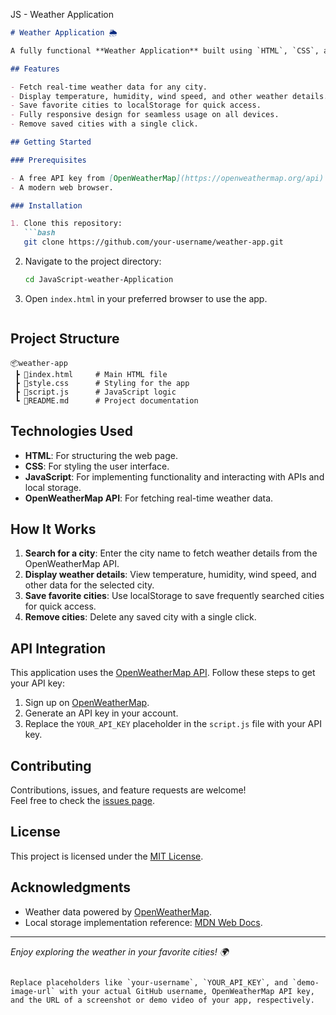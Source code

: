 JS - Weather Application

```markdown
# Weather Application 🌦️

A fully functional **Weather Application** built using `HTML`, `CSS`, and `JavaScript`. This app uses the **OpenWeatherMap API** to fetch real-time weather data for multiple cities and **localStorage** to save favorite cities persistently.

## Features

- Fetch real-time weather data for any city.
- Display temperature, humidity, wind speed, and other weather details.
- Save favorite cities to localStorage for quick access.
- Fully responsive design for seamless usage on all devices.
- Remove saved cities with a single click.

## Getting Started

### Prerequisites

- A free API key from [OpenWeatherMap](https://openweathermap.org/api).  
- A modern web browser.

### Installation

1. Clone this repository:  
   ```bash
   git clone https://github.com/your-username/weather-app.git
   ```

2. Navigate to the project directory:  
   ```bash
   cd JavaScript-weather-Application
   ```

3. Open `index.html` in your preferred browser to use the app.


   ```

## Project Structure

```
📦weather-app
 ┣ 📜index.html     # Main HTML file
 ┣ 📜style.css      # Styling for the app
 ┣ 📜script.js      # JavaScript logic
 ┗ 📜README.md      # Project documentation
```

## Technologies Used

- **HTML**: For structuring the web page.
- **CSS**: For styling the user interface.
- **JavaScript**: For implementing functionality and interacting with APIs and local storage.
- **OpenWeatherMap API**: For fetching real-time weather data.

## How It Works

1. **Search for a city**: Enter the city name to fetch weather details from the OpenWeatherMap API.
2. **Display weather details**: View temperature, humidity, wind speed, and other data for the selected city.
3. **Save favorite cities**: Use localStorage to save frequently searched cities for quick access.
4. **Remove cities**: Delete any saved city with a single click.

## API Integration

This application uses the [OpenWeatherMap API](https://openweathermap.org/api). Follow these steps to get your API key:

1. Sign up on [OpenWeatherMap](https://openweathermap.org/).
2. Generate an API key in your account.
3. Replace the `YOUR_API_KEY` placeholder in the `script.js` file with your API key.

## Contributing

Contributions, issues, and feature requests are welcome!  
Feel free to check the [issues page](https://github.com/your-username/weather-app/issues).

## License

This project is licensed under the [MIT License](LICENSE).

## Acknowledgments

- Weather data powered by [OpenWeatherMap](https://openweathermap.org/).
- Local storage implementation reference: [MDN Web Docs](https://developer.mozilla.org/en-US/docs/Web/API/Window/localStorage).

---

*Enjoy exploring the weather in your favorite cities! 🌍*
```  

Replace placeholders like `your-username`, `YOUR_API_KEY`, and `demo-image-url` with your actual GitHub username, OpenWeatherMap API key, and the URL of a screenshot or demo video of your app, respectively.
